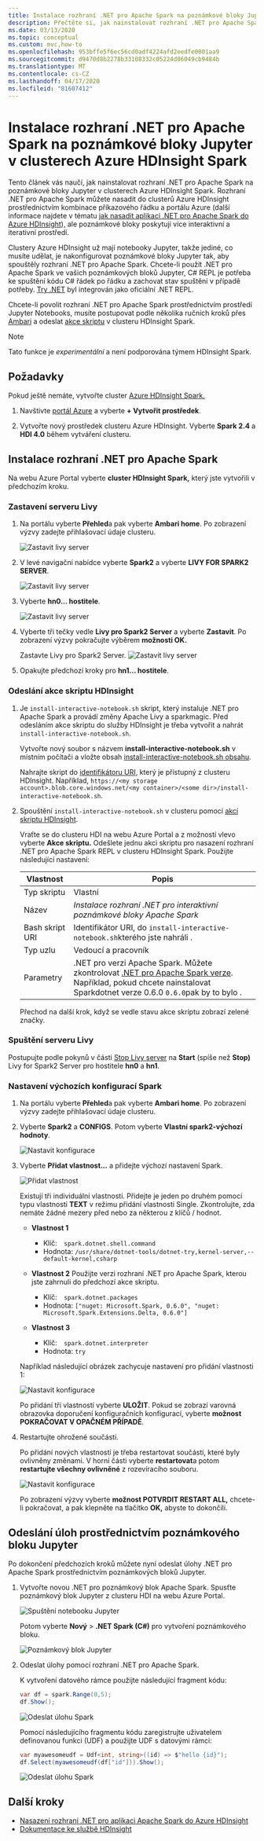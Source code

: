 ```yaml
---
title: Instalace rozhraní .NET pro Apache Spark na poznámkové bloky Jupyter v clusterech Azure HDInsight Spark
description: Přečtěte si, jak nainstalovat rozhraní .NET pro Apache Spark do poznámkových bloků Jupyter od Azure HDInsight.
ms.date: 03/13/2020
ms.topic: conceptual
ms.custom: mvc,how-to
ms.openlocfilehash: 953bffe5f6ec56cd0adf4224afd2eedfe0001aa9
ms.sourcegitcommit: d9470d8b2278b33108332c05224d86049cb9484b
ms.translationtype: MT
ms.contentlocale: cs-CZ
ms.lasthandoff: 04/17/2020
ms.locfileid: "81607412"
---
```

# <a name="install-net-for-apache-spark-on-jupyter-notebooks-on-azure-hdinsight-spark-clusters"></a>Instalace rozhraní .NET pro Apache Spark na poznámkové bloky Jupyter v clusterech Azure HDInsight Spark

Tento článek vás naučí, jak nainstalovat rozhraní .NET pro Apache Spark na poznámkové bloky Jupyter v clusterech Azure HDInsight Spark. Rozhraní .NET pro Apache Spark můžete nasadit do clusterů Azure HDInsight prostřednictvím kombinace příkazového řádku a portálu Azure (další informace najdete v tématu [jak nasadit aplikaci .NET pro Apache Spark do Azure HDInsight](../tutorials/hdinsight-deployment.md)), ale poznámkové bloky poskytují více interaktivní a iterativní prostředí.

Clustery Azure HDInsight už mají notebooky Jupyter, takže jediné, co musíte udělat, je nakonfigurovat poznámkové bloky Jupyter tak, aby spouštěly rozhraní .NET pro Apache Spark. Chcete-li použít .NET pro Apache Spark ve vašich poznámkových bloků Jupyter, C# REPL je potřeba ke spuštění kódu C# řádek po řádku a zachovat stav spuštění v případě potřeby. [Try .NET](https://github.com/dotnet/try) byl integrován jako oficiální .NET REPL.

Chcete-li povolit rozhraní .NET pro Apache Spark prostřednictvím prostředí Jupyter Notebooks, musíte postupovat podle několika ručních kroků přes [Ambari](https://docs.microsoft.com/azure/hdinsight/hdinsight-hadoop-manage-ambari) a odeslat [akce skriptu](https://docs.microsoft.com/azure/hdinsight/hdinsight-hadoop-customize-cluster-linux) v clusteru HDInsight Spark.

> [!NOTE]
> Tato funkce je *experimentální* a není podporována týmem HDInsight Spark.

## <a name="prerequisites"></a>Požadavky

Pokud ještě nemáte, vytvořte cluster [Azure HDInsight Spark.](https://docs.microsoft.com/azure/hdinsight/spark/apache-spark-jupyter-spark-sql-use-portal#create-an-apache-spark-cluster-in-hdinsight)

1. Navštivte [portál Azure](https://portal.azure.com) a vyberte **+ Vytvořit prostředek**.

1. Vytvořte nový prostředek clusteru Azure HDInsight. Vyberte **Spark 2.4** a **HDI 4.0** během vytváření clusteru.

## <a name="install-net-for-apache-spark"></a>Instalace rozhraní .NET pro Apache Spark

Na webu Azure Portal vyberte **cluster HDInsight Spark,** který jste vytvořili v předchozím kroku.

### <a name="stop-the-livy-server"></a>Zastavení serveru Livy

1. Na portálu vyberte **Přehled**a pak vyberte **Ambari home**. Po zobrazení výzvy zadejte přihlašovací údaje clusteru.

   ![Zastavit livy server](./media/hdinsight-notebook-installation/select-ambari.png)

2. V levé navigační nabídce vyberte **Spark2** a vyberte **LIVY FOR SPARK2 SERVER**.

   ![Zastavit livy server](./media/hdinsight-notebook-installation/select-livyserver.png)

3. Vyberte **hn0... hostitele**.

   ![Zastavit livy server](./media/hdinsight-notebook-installation/select-host.png)

4. Vyberte tři tečky vedle **Livy pro Spark2 Server** a vyberte **Zastavit**. Po zobrazení výzvy pokračujte výběrem **možnosti OK.**

   Zastavte Livy pro Spark2 Server.
   ![Zastavit livy server](./media/hdinsight-notebook-installation/stop-server.png)

5. Opakujte předchozí kroky pro **hn1... hostitele**.

### <a name="submit-an-hdinsight-script-action"></a>Odeslání akce skriptu HDInsight

1. Je `install-interactive-notebook.sh` skript, který instaluje .NET pro Apache Spark a provádí změny Apache Livy a sparkmagic. Před odesláním akce skriptu do služby HDInsight je třeba vytvořit a nahrát `install-interactive-notebook.sh`.

   Vytvořte nový soubor s názvem **install-interactive-notebook.sh** v místním počítači a vložte obsah [install-interactive-notebook.sh obsahu](https://raw.githubusercontent.com/dotnet/spark/master/deployment/HDI-Spark/Notebooks/install-interactive-notebook.sh).

   Nahrajte skript do [identifikátoru URI,](https://docs.microsoft.com/azure/hdinsight/hdinsight-hadoop-customize-cluster-linux#understand-script-actions) který je přístupný z clusteru HDInsight. Například, `https://<my storage account>.blob.core.windows.net/<my container>/<some dir>/install-interactive-notebook.sh`.

2. Spouštění `install-interactive-notebook.sh` v clusteru pomocí [akcí skriptu HDInsight](https://docs.microsoft.com/azure/hdinsight/hdinsight-hadoop-customize-cluster-linux).

   Vraťte se do clusteru HDI na webu Azure Portal a z možností vlevo vyberte **Akce skriptu.** Odešlete jednu akci skriptu pro nasazení rozhraní .NET pro Apache Spark REPL v clusteru HDInsight Spark. Použijte následující nastavení:

   |Vlastnost  |Popis  |
   |---------|---------|
   | Typ skriptu | Vlastní |
   | Název | *Instalace rozhraní .NET pro interaktivní poznámkové bloky Apache Spark* |
   | Bash skript URI | Identifikátor URI, do `install-interactive-notebook.sh`kterého jste nahráli . |
   | Typ uzlu| Vedoucí a pracovník |
   | Parametry | .NET pro verzi Apache Spark. Můžete zkontrolovat [.NET pro Apache Spark verze](https://github.com/dotnet/spark/releases). Například, pokud chcete nainstalovat Sparkdotnet verze 0.6.0 `0.6.0`pak by to bylo .

   Přechod na další krok, když se vedle stavu akce skriptu zobrazí zelené značky.

### <a name="start-the-livy-server"></a>Spuštění serveru Livy

Postupujte podle pokynů v části [Stop Livy server](#stop-the-livy-server) na **Start** (spíše než **Stop)** Livy for Spark2 Server pro hostitele **hn0** a **hn1**.

### <a name="set-up-spark-default-configurations"></a>Nastavení výchozích konfigurací Spark

1. Na portálu vyberte **Přehled**a pak vyberte **Ambari home**. Po zobrazení výzvy zadejte přihlašovací údaje clusteru.

2. Vyberte **Spark2** a **CONFIGS**. Potom vyberte **Vlastní spark2-výchozí hodnoty**.

   ![Nastavit konfigurace](./media/hdinsight-notebook-installation/spark-configs.png)

3. Vyberte **Přidat vlastnost...** a přidejte výchozí nastavení Spark.

   ![Přidat vlastnost](./media/hdinsight-notebook-installation/add-property.png)

   Existují tři individuální vlastnosti. Přidejte je jeden po druhém pomocí typu vlastnosti **TEXT** v režimu přidání vlastnosti Single. Zkontrolujte, zda nemáte žádné mezery před nebo za některou z klíčů / hodnot.

   * **Vlastnost 1**
       * Klíč:&ensp;&ensp;`spark.dotnet.shell.command`
       * Hodnota: `/usr/share/dotnet-tools/dotnet-try,kernel-server,--default-kernel,csharp`

   * **Vlastnost 2** Použijte verzi rozhraní .NET pro Apache Spark, kterou jste zahrnuli do předchozí akce skriptu.
       * Klíč:&ensp;&ensp;`spark.dotnet.packages`
       * Hodnota: `["nuget: Microsoft.Spark, 0.6.0", "nuget: Microsoft.Spark.Extensions.Delta, 0.6.0"]`

   * **Vlastnost 3**
       * Klíč:&ensp;&ensp;`spark.dotnet.interpreter`
       * Hodnota: `try`

   Například následující obrázek zachycuje nastavení pro přidání vlastnosti 1:

   ![Nastavit konfigurace](./media/hdinsight-notebook-installation/add-sparkconfig.png)

   Po přidání tří vlastností vyberte **ULOŽIT**. Pokud se zobrazí varovná obrazovka doporučení konfiguračních konfigurací, vyberte **možnost POKRAČOVAT V OPAČNÉM PŘÍPADĚ**.

4. Restartujte ohrožené součásti.

   Po přidání nových vlastností je třeba restartovat součásti, které byly ovlivněny změnami. V horní části vyberte **restartovat**a potom **restartujte všechny ovlivněné** z rozevíracího souboru.

   ![Nastavit konfigurace](./media/hdinsight-notebook-installation/restart-affected.png)

   Po zobrazení výzvy vyberte **možnost POTVRDIT RESTART ALL,** chcete-li pokračovat, a pak klepněte na tlačítko **OK,** abyste to dokončili.

## <a name="submit-jobs-through-a-jupyter-notebook"></a>Odeslání úloh prostřednictvím poznámkového bloku Jupyter

Po dokončení předchozích kroků můžete nyní odeslat úlohy .NET pro Apache Spark prostřednictvím poznámkových bloků Jupyter.

1. Vytvořte novou .NET pro poznámkový blok Apache Spark. Spusťte poznámkový blok Jupyter z clusteru HDI na webu Azure Portal.

   ![Spuštění notebooku Jupyter](./media/hdinsight-notebook-installation/launch-notebook.png)

   Potom vyberte **Nový** > **.NET Spark (C#)** pro vytvoření poznámkového bloku.

   ![Poznámkový blok Jupyter](./media/hdinsight-notebook-installation/create-sparkdotnet-notebook.png)

2. Odeslat úlohy pomocí rozhraní .NET pro Apache Spark.

   K vytvoření datového rámce použijte následující fragment kódu:

   ```csharp
   var df = spark.Range(0,5);
   df.Show();
   ```

   ![Odeslat úlohu Spark](./media/hdinsight-notebook-installation/create-df.png)

   Pomocí následujícího fragmentu kódu zaregistrujte uživatelem definovanou funkci (UDF) a použijte UDF s datovými rámci:

   ```csharp
   var myawesomeudf = Udf<int, string>((id) => $"hello {id}");
   df.Select(myawesomeudf(df["id"])).Show();
   ```

   ![Odeslat úlohu Spark](./media/hdinsight-notebook-installation/run-udf.png)

## <a name="next-steps"></a>Další kroky

* [Nasazení rozhraní .NET pro aplikaci Apache Spark do Azure HDInsight](../tutorials/hdinsight-deployment.md)
* [Dokumentace ke službě HDInsight](https://docs.microsoft.com/azure/hdinsight/)

